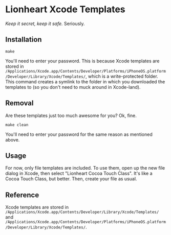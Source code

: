 Lionheart Xcode Templates
=========================

_Keep it secret, keep it safe._ Seriously.

Installation
------------

```
make
```

You'll need to enter your password. This is because Xcode templates are stored in `/Applications/Xcode.app/Contents/Developer/Platforms/iPhoneOS.platform/Developer/Library/Xcode/Templates/`, which is a write-protected folder. This command creates a symlink to the folder in which you downloaded the templates to (so you don't need to muck around in Xcode-land).

Removal
-------

Are these templates just too much awesome for you? Ok, fine.

```
make clean
```

You'll need to enter your password for the same reason as mentioned above.

Usage
-----

For now, only file templates are included. To use them, open up the new file dialog in Xcode, then select "Lionheart Cocoa Touch Class". It's like a Cocoa Touch Class, but better. Then, create your file as usual.

Reference
---------

Xcode templates are stored in `/Applications/Xcode.app/Contents/Developer/Library/Xcode/Templates/` and `/Applications/Xcode.app/Contents/Developer/Platforms/iPhoneOS.platform/Developer/Library/Xcode/Templates/`.
